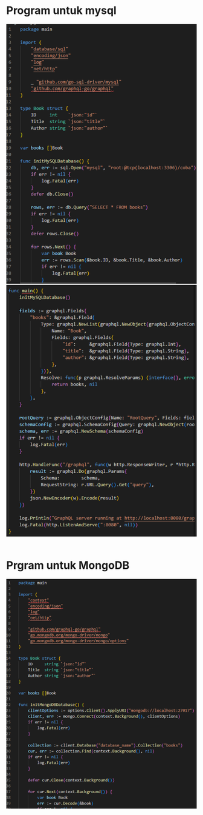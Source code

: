 # Program untuk mysql

![image](https://github.com/Dean-182/tekn-cloud-computing/blob/main/minggu-06/cloud6/tugasmong.png)
![image](https://github.com/Dean-182/tekn-cloud-computing/blob/main/minggu-06/cloud6/tugasmong2.png)<br><br>

# Prgram untuk MongoDB

![image](https://github.com/Dean-182/tekn-cloud-computing/blob/main/minggu-06/cloud6/tugasmong3.png)
